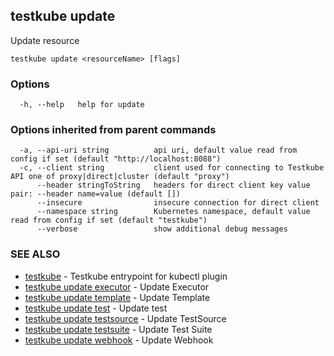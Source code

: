 <head>
  <meta name="docsearch:indexPrefix" content="reference-doc" />
</head>

## testkube update

Update resource

```
testkube update <resourceName> [flags]
```

### Options

```
  -h, --help   help for update
```

### Options inherited from parent commands

```
  -a, --api-uri string          api uri, default value read from config if set (default "http://localhost:8088")
  -c, --client string           client used for connecting to Testkube API one of proxy|direct|cluster (default "proxy")
      --header stringToString   headers for direct client key value pair: --header name=value (default [])
      --insecure                insecure connection for direct client
      --namespace string        Kubernetes namespace, default value read from config if set (default "testkube")
      --verbose                 show additional debug messages
```

### SEE ALSO

- [testkube](testkube.md) - Testkube entrypoint for kubectl plugin
- [testkube update executor](testkube_update_executor.md) - Update Executor
- [testkube update template](testkube_update_template.md) - Update Template
- [testkube update test](testkube_update_test.md) - Update test
- [testkube update testsource](testkube_update_testsource.md) - Update TestSource
- [testkube update testsuite](testkube_update_testsuite.md) - Update Test Suite
- [testkube update webhook](testkube_update_webhook.md) - Update Webhook
